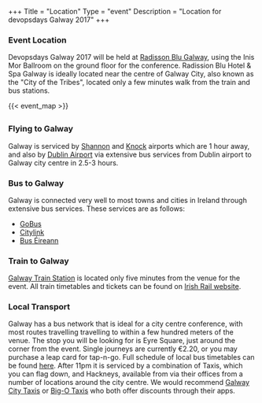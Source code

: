 +++
Title = "Location"
Type = "event"
Description = "Location for devopsdays Galway 2017"
+++

### Event Location

Devopsdays Galway 2017 will be held at <a href="http://www.radissonhotelgalway.com" target="_blank">Radisson Blu Galway</a>, using the Inis Mor Ballroom on the ground floor for the conference. Radission Blu Hotel & Spa Galway is ideally located near the centre of Galway City, also known as the "City of the Tribes", located only a few minutes walk from the train and bus stations.

<div style="width: 550px; padding-bottom: 5px; margin: 0 auto;">
{{< event_map >}}
</div>

### Flying to Galway

Galway is serviced by <a href="http://www.shannonairport.ie" target="_blank">Shannon</a> and <a href="www.irelandwestairport.com" target="_blank">Knock</a> airports which are 1 hour away, and also by <a href="https://www.dublinairport.com/" target="_blank">Dublin Airport</a> via extensive bus services from Dublin airport to Galway city centre in 2.5-3 hours.


### Bus to Galway

Galway is connected very well to most towns and cities in Ireland through extensive bus services. These services are as follows:

* <a href="www.gobus.ie" target="_blank">GoBus</a>
* <a href="www.citylink.ie" target="_blank">Citylink</a>
* <a href="www.buseireann.ie" target="_blank">Bus Éireann</a>

### Train to Galway

<a href="http://www.irishrail.ie/travel-information/galway-ceannt" target="_blank">Galway Train Station</a> is located only five minutes from the venue for the event. All train timetables and tickets can be found on <a href="www.irishrail.ie" target="_blank">Irish Rail website</a>.

### Local Transport

Galway has a bus network that is ideal for a city centre conference, with most routes travelling travelling to within a few hundred meters of the venue. The stop you will be looking for is Eyre Square, just around the corner from the event. Single journeys are currently €2.20, or you may purchase a leap card for tap-n-go. Full schedule of local bus timetables can be found <a href="http://www.buseireann.ie/inner.php?id=355#Galway" target="_blank">here</a>. After 11pm it is serviced by a combination of Taxis, which you can flag down, and Hackneys, available from via their offices from a number of locations around the city centre. We would recommend <a href="http://www.galwaytaxis.com/" target="_blank">Galway City Taxis</a> or <a href="http://www.bigotaxis.com/" target="_blank">Big-O Taxis</a> who both offer discounts through their apps.
